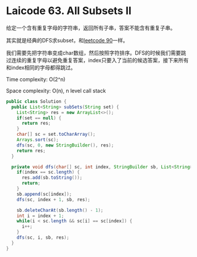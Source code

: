 # Laicode 63. All Subsets II

给定一个含有重复字母的字符串，返回所有子串，答案不能含有重复子串。

其实就是经典的DFS求subset，和[leetcode 90](90-Subsets-II.md)一样。

我们需要先把字符串变成char数组，然后按照字符排序。DFS的时候我们需要跳过连续的重复字母以避免重复答案，index只要入了当前的候选答案，接下来所有和index相同的字母都得跳过。

Time complexity: O(2^n)

Space complexity: O(n), n level call stack

```java
public class Solution {
  public List<String> subSets(String set) {
    List<String> res = new ArrayList<>();
    if(set == null) {
      return res;
    }
    char[] sc = set.toCharArray();
    Arrays.sort(sc);
    dfs(sc, 0, new StringBuilder(), res);
    return res;
  }

  private void dfs(char[] sc, int index, StringBuilder sb, List<String> res) {
    if(index == sc.length) {
      res.add(sb.toString());
      return;
    }
    sb.append(sc[index]);
    dfs(sc, index + 1, sb, res);

    sb.deleteCharAt(sb.length() - 1);
    int i = index + 1;
    while(i < sc.length && sc[i] == sc[index]) {
      i++;
    }
    dfs(sc, i, sb, res);
  }
}
```